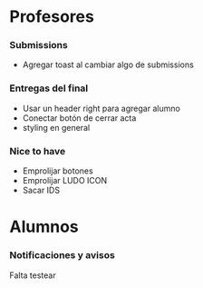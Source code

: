 # Profesores

### Submissions
- Agregar toast al cambiar algo de submissions

### Entregas del final
- Usar un header right para agregar alumno
- Conectar botón de cerrar acta
- styling en general

### Nice to have
- Emprolijar botones
- Emprolijar LUDO ICON
- Sacar IDS

# Alumnos
### Notificaciones y avisos 
Falta testear
